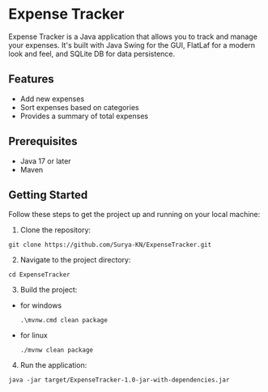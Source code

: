 # Expense Tracker

Expense Tracker is a Java application that allows you to track and manage your expenses. It's built with Java Swing for the GUI, FlatLaf for a modern look and feel, and SQLite DB for data persistence.

## Features

- Add new expenses
- Sort expenses based on categories
- Provides a summary of total expenses

## Prerequisites

- Java 17 or later
- Maven

## Getting Started

Follow these steps to get the project up and running on your local machine:

1. Clone the repository:
```
git clone https://github.com/Surya-KN/ExpenseTracker.git
```
2. Navigate to the project directory:
```
cd ExpenseTracker
```
3. Build the project:
- for windows
  ```
  .\mvnw.cmd clean package
  ```
- for linux
  ```
  ./mvnw clean package
  ```
4. Run the application:
```
java -jar target/ExpenseTracker-1.0-jar-with-dependencies.jar
```

